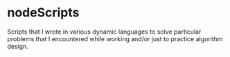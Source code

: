 nodeScripts
===========

Scripts that I wrote in various dynamic languages to solve particular problems that I encountered while working and/or just to practice algorithm design.
